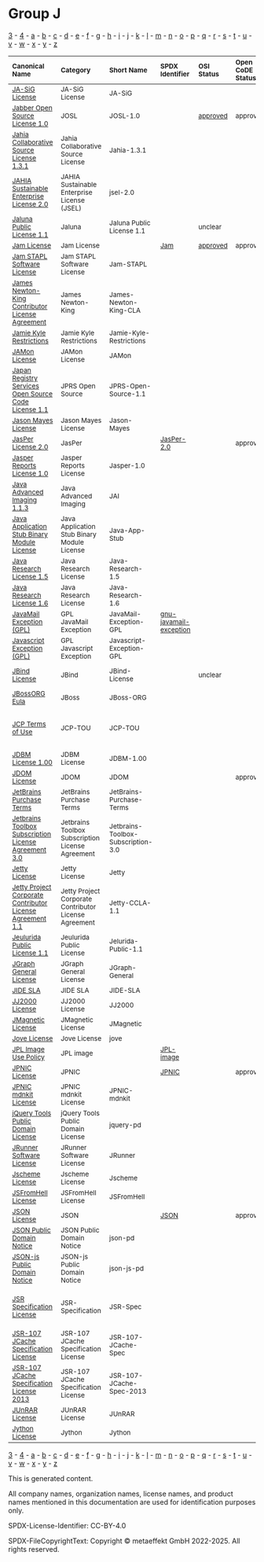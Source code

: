 # Group J

[3](../[3]/README.md) -
[4](../[4]/README.md) -
[a](../[a]/README.md) - 
[b](../[b]/README.md) - 
[c](../[c]/README.md) - 
[d](../[d]/README.md) - 
[e](../[e]/README.md) - 
[f](../[f]/README.md) - 
[g](../[g]/README.md) - 
[h](../[h]/README.md) - 
[i](../[i]/README.md) - 
[j](../[j]/README.md) - 
[k](../[k]/README.md) - 
[l](../[l]/README.md) - 
[m](../[m]/README.md) - 
[n](../[n]/README.md) - 
[o](../[o]/README.md) - 
[p](../[p]/README.md) - 
[q](../[q]/README.md) - 
[r](../[r]/README.md) - 
[s](../[s]/README.md) - 
[t](../[t]/README.md) - 
[u](../[u]/README.md) - 
[v](../[v]/README.md) - 
[w](../[w]/README.md) - 
[x](../[x]/README.md) - 
[y](../[y]/README.md) - 
[z](../[z]/README.md)

|<sup>Canonical Name</sup>|<sup>Category</sup>|<sup>Short Name</sup>|<sup>SPDX Identifier</sup>|<sup>OSI Status</sup>|<sup>Open CoDE Status</sup>|<sup>ScanCode</sup>|<sup>Matched ScanCode</sup>|<sup>Type</sup>|
| :-- | :-- | :-- | :-- | :-- | :-- | :-- | :-- | :-- |
|<sup><a name="JA-SiG-License">[JA-SiG License]([ja]/JA-SiG-License.yaml)</a></sup>|<sup>JA-SiG License</sup>|<sup>JA-SiG</sup>| | | |<sup>[ja-sig](https://github.com/nexB/scancode-toolkit/blob/develop/src/licensedcode/data/licenses/ja-sig.LICENSE)</sup>|<sup>[ja-sig](https://github.com/nexB/scancode-toolkit/blob/develop/src/licensedcode/data/licenses/ja-sig.LICENSE)</sup>|<sup>terms</sup>|
|<sup><a name="Jabber-Open-Source-License-1.0">[Jabber Open Source License 1.0]([ja]/Jabber-Open-Source-License-1.0.yaml)</a></sup>|<sup>JOSL</sup>|<sup>JOSL-1.0</sup>| |<sup>[approved](https://opensource.org/licenses/?ls=JOSL-1.0)</sup>|<sup>approved</sup>|<sup>[josl-1.0](https://github.com/nexB/scancode-toolkit/blob/develop/src/licensedcode/data/licenses/josl-1.0.LICENSE)</sup>|<sup>[josl-1.0](https://github.com/nexB/scancode-toolkit/blob/develop/src/licensedcode/data/licenses/josl-1.0.LICENSE)</sup>|<sup>terms</sup>|
|<sup><a name="Jahia-Collaborative-Source-License-1.3.1">[Jahia Collaborative Source License 1.3.1]([ja]/Jahia-Collaborative-Source-License-1.3.1.yaml)</a></sup>|<sup>Jahia Collaborative Source License</sup>|<sup>Jahia-1.3.1</sup>| | | |<sup>[jahia-1.3.1](https://github.com/nexB/scancode-toolkit/blob/develop/src/licensedcode/data/licenses/jahia-1.3.1.LICENSE)</sup>|<sup>[jahia-1.3.1](https://github.com/nexB/scancode-toolkit/blob/develop/src/licensedcode/data/licenses/jahia-1.3.1.LICENSE)</sup>|<sup>terms</sup>|
|<sup><a name="JAHIA-Sustainable-Enterprise-License-2.0">[JAHIA Sustainable Enterprise License 2.0]([ja]/JAHIA-Sustainable-Enterprise-License-2.0.yaml)</a></sup>|<sup>JAHIA Sustainable Enterprise License (JSEL)</sup>|<sup>jsel-2.0</sup>| | | |<sup>[jsel-2.0](https://github.com/nexB/scancode-toolkit/blob/develop/src/licensedcode/data/licenses/jsel-2.0.LICENSE)</sup>|<sup>[jsel-2.0](https://github.com/nexB/scancode-toolkit/blob/develop/src/licensedcode/data/licenses/jsel-2.0.LICENSE)</sup>|<sup>terms</sup>|
|<sup><a name="Jaluna-Public-License-1.1">[Jaluna Public License 1.1]([ja]/Jaluna-Public-License-1.1.yaml)</a></sup>|<sup>Jaluna</sup>|<sup>Jaluna Public License 1.1</sup>| |<sup>unclear</sup>| | |<sup>[mpl-1.1](https://github.com/nexB/scancode-toolkit/blob/develop/src/licensedcode/data/licenses/mpl-1.1.LICENSE), [warranty-disclaimer](https://github.com/nexB/scancode-toolkit/blob/develop/src/licensedcode/data/licenses/warranty-disclaimer.LICENSE)</sup>|<sup>terms</sup>|
|<sup><a name="Jam-License">[Jam License]([ja]/Jam-License.yaml)</a></sup>|<sup>Jam License</sup>|<sup> </sup>|<sup>[Jam](https://spdx.org/licenses/Jam.html)</sup>|<sup>[approved](https://opensource.org/licenses/?ls=Jam)</sup>|<sup>approved</sup>|<sup>[jam](https://github.com/nexB/scancode-toolkit/blob/develop/src/licensedcode/data/licenses/jam.LICENSE)</sup>|<sup>[jam](https://github.com/nexB/scancode-toolkit/blob/develop/src/licensedcode/data/licenses/jam.LICENSE)</sup>|<sup>terms</sup>|
|<sup><a name="Jam-STAPL-Software-License">[Jam STAPL Software License]([ja]/Jam-STAPL-Software-License.yaml)</a></sup>|<sup>Jam STAPL Software License</sup>|<sup>Jam-STAPL</sup>| | | |<sup>[jam-stapl](https://github.com/nexB/scancode-toolkit/blob/develop/src/licensedcode/data/licenses/jam-stapl.LICENSE)</sup>|<sup>[jam-stapl](https://github.com/nexB/scancode-toolkit/blob/develop/src/licensedcode/data/licenses/jam-stapl.LICENSE)</sup>|<sup>terms</sup>|
|<sup><a name="James-Newton-King-Contributor-License-Agreement">[James Newton-King Contributor License Agreement]([ja]/James-Newton-King-Contributor-License-Agreement.yaml)</a></sup>|<sup>James Newton-King</sup>|<sup>James-Newton-King-CLA</sup>| | | |<sup>[newton-king-cla](https://github.com/nexB/scancode-toolkit/blob/develop/src/licensedcode/data/licenses/newton-king-cla.LICENSE)</sup>|<sup>[newton-king-cla](https://github.com/nexB/scancode-toolkit/blob/develop/src/licensedcode/data/licenses/newton-king-cla.LICENSE)</sup>|<sup>terms</sup>|
|<sup><a name="Jamie-Kyle-Restrictions">[Jamie Kyle Restrictions]([ja]/Jamie-Kyle-Restrictions.yaml)</a></sup>|<sup>Jamie Kyle Restrictions</sup>|<sup>Jamie-Kyle-Restrictions</sup>| | | | | |<sup>restriction</sup>|
|<sup><a name="JAMon-License">[JAMon License]([ja]/JAMon-License.yaml)</a></sup>|<sup>JAMon License</sup>|<sup>JAMon</sup>| | | |<sup>[jamon](https://github.com/nexB/scancode-toolkit/blob/develop/src/licensedcode/data/licenses/jamon.LICENSE)</sup>|<sup>[jamon](https://github.com/nexB/scancode-toolkit/blob/develop/src/licensedcode/data/licenses/jamon.LICENSE)</sup>|<sup>terms</sup>|
|<sup><a name="Japan-Registry-Services-Open-Source-Code-License-1.1">[Japan Registry Services Open Source Code License 1.1]([ja]/Japan-Registry-Services-Open-Source-Code-License-1.1.yaml)</a></sup>|<sup>JPRS Open Source</sup>|<sup>JPRS-Open-Source-1.1</sup>| | | |<sup>[jprs-oscl-1.1](https://github.com/nexB/scancode-toolkit/blob/develop/src/licensedcode/data/licenses/jprs-oscl-1.1.LICENSE)</sup>|<sup>[jprs-oscl-1.1](https://github.com/nexB/scancode-toolkit/blob/develop/src/licensedcode/data/licenses/jprs-oscl-1.1.LICENSE)</sup>|<sup>terms</sup>|
|<sup><a name="Jason-Mayes-License">[Jason Mayes License]([ja]/Jason-Mayes-License.yaml)</a></sup>|<sup>Jason Mayes License</sup>|<sup>Jason-Mayes</sup>| | | |<sup>[jason-mayes](https://github.com/nexB/scancode-toolkit/blob/develop/src/licensedcode/data/licenses/jason-mayes.LICENSE)</sup>|<sup>[jason-mayes](https://github.com/nexB/scancode-toolkit/blob/develop/src/licensedcode/data/licenses/jason-mayes.LICENSE)</sup>|<sup>terms</sup>|
|<sup><a name="JasPer-License-2.0">[JasPer License 2.0]([ja]/JasPer-License-2.0.yaml)</a></sup>|<sup>JasPer</sup>|<sup> </sup>|<sup>[JasPer-2.0](https://spdx.org/licenses/JasPer-2.0.html)</sup>| |<sup>approved</sup>|<sup>[jasper-2.0](https://github.com/nexB/scancode-toolkit/blob/develop/src/licensedcode/data/licenses/jasper-2.0.LICENSE)</sup>|<sup>[jasper-2.0](https://github.com/nexB/scancode-toolkit/blob/develop/src/licensedcode/data/licenses/jasper-2.0.LICENSE)</sup>|<sup>terms</sup>|
|<sup><a name="Jasper-Reports-License-1.0">[Jasper Reports License 1.0]([ja]/Jasper-Reports-License-1.0.yaml)</a></sup>|<sup>Jasper Reports License</sup>|<sup>Jasper-1.0</sup>| | | |<sup>[jasper-1.0](https://github.com/nexB/scancode-toolkit/blob/develop/src/licensedcode/data/licenses/jasper-1.0.LICENSE)</sup>|<sup>[jasper-1.0](https://github.com/nexB/scancode-toolkit/blob/develop/src/licensedcode/data/licenses/jasper-1.0.LICENSE)</sup>|<sup>terms</sup>|
|<sup><a name="Java-Advanced-Imaging-1.1.3">[Java Advanced Imaging 1.1.3]([ja]/Java-Advanced-Imaging-1.1.3.yaml)</a></sup>|<sup>Java Advanced Imaging</sup>|<sup>JAI</sup>| | | |<sup>[sun-bcl-11-08](https://github.com/nexB/scancode-toolkit/blob/develop/src/licensedcode/data/licenses/sun-bcl-11-08.LICENSE)</sup>|<sup>[sun-bcl-11-08](https://github.com/nexB/scancode-toolkit/blob/develop/src/licensedcode/data/licenses/sun-bcl-11-08.LICENSE)</sup>|<sup>terms</sup>|
|<sup><a name="Java-Application-Stub-Binary-Module-License">[Java Application Stub Binary Module License]([ja]/Java-Application-Stub-Binary-Module-License.yaml)</a></sup>|<sup>Java Application Stub Binary Module License</sup>|<sup>Java-App-Stub</sup>| | | |<sup>[java-app-stub](https://github.com/nexB/scancode-toolkit/blob/develop/src/licensedcode/data/licenses/java-app-stub.LICENSE)</sup>|<sup>[java-app-stub](https://github.com/nexB/scancode-toolkit/blob/develop/src/licensedcode/data/licenses/java-app-stub.LICENSE)</sup>|<sup>terms</sup>|
|<sup><a name="Java-Research-License-1.5">[Java Research License 1.5]([ja]/Java-Research-License-1.5.yaml)</a></sup>|<sup>Java Research License</sup>|<sup>Java-Research-1.5</sup>| | | |<sup>[java-research-1.5](https://github.com/nexB/scancode-toolkit/blob/develop/src/licensedcode/data/licenses/java-research-1.5.LICENSE)</sup>|<sup>[java-research-1.5](https://github.com/nexB/scancode-toolkit/blob/develop/src/licensedcode/data/licenses/java-research-1.5.LICENSE)</sup>|<sup>terms</sup>|
|<sup><a name="Java-Research-License-1.6">[Java Research License 1.6]([ja]/Java-Research-License-1.6.yaml)</a></sup>|<sup>Java Research License</sup>|<sup>Java-Research-1.6</sup>| | | |<sup>[java-research-1.6](https://github.com/nexB/scancode-toolkit/blob/develop/src/licensedcode/data/licenses/java-research-1.6.LICENSE)</sup>|<sup>[java-research-1.6](https://github.com/nexB/scancode-toolkit/blob/develop/src/licensedcode/data/licenses/java-research-1.6.LICENSE)</sup>|<sup>terms</sup>|
|<sup><a name="JavaMail-Exception-(GPL)">[JavaMail Exception (GPL)]([ja]/JavaMail-Exception-(GPL).yaml)</a></sup>|<sup>GPL JavaMail Exception</sup>|<sup>JavaMail-Exception-GPL</sup>|<sup>[gnu-javamail-exception](https://spdx.org/licenses/gnu-javamail-exception.html)</sup>| | |<sup>[gnu-javamail-exception](https://github.com/nexB/scancode-toolkit/blob/develop/src/licensedcode/data/licenses/gnu-javamail-exception.LICENSE)</sup>|<sup>[gnu-javamail-exception](https://github.com/nexB/scancode-toolkit/blob/develop/src/licensedcode/data/licenses/gnu-javamail-exception.LICENSE)</sup>|<sup>exception</sup>|
|<sup><a name="Javascript-Exception-(GPL)">[Javascript Exception (GPL)]([ja]/Javascript-Exception-(GPL).yaml)</a></sup>|<sup>GPL Javascript Exception</sup>|<sup>Javascript-Exception-GPL</sup>| | | |<sup>[javascript-exception-2.0](https://github.com/nexB/scancode-toolkit/blob/develop/src/licensedcode/data/licenses/javascript-exception-2.0.LICENSE)</sup>|<sup>[javascript-exception-2.0](https://github.com/nexB/scancode-toolkit/blob/develop/src/licensedcode/data/licenses/javascript-exception-2.0.LICENSE)</sup>|<sup>exception</sup>|
|<sup><a name="JBind-License">[JBind License]([jb]/JBind-License.yaml)</a></sup>|<sup>JBind</sup>|<sup>JBind-License</sup>| |<sup>unclear</sup>| | |<sup>[apache-2.0](https://github.com/nexB/scancode-toolkit/blob/develop/src/licensedcode/data/licenses/apache-2.0.LICENSE), [jdom](https://github.com/nexB/scancode-toolkit/blob/develop/src/licensedcode/data/licenses/jdom.LICENSE), [openssl](https://github.com/nexB/scancode-toolkit/blob/develop/src/licensedcode/data/licenses/openssl.LICENSE)</sup>|<sup>terms</sup>|
|<sup><a name="JBossORG-Eula">[JBossORG Eula]([jb]/JBossORG-Eula.yaml)</a></sup>|<sup>JBoss</sup>|<sup>JBoss-ORG</sup>| | | |<sup>[jboss-eula](https://github.com/nexB/scancode-toolkit/blob/develop/src/licensedcode/data/licenses/jboss-eula.LICENSE)</sup>|<sup>[jboss-eula](https://github.com/nexB/scancode-toolkit/blob/develop/src/licensedcode/data/licenses/jboss-eula.LICENSE)</sup>|<sup>terms</sup>|
|<sup><a name="JCP-Terms-of-Use">[JCP Terms of Use]([jc]/JCP-Terms-of-Use.yaml)</a></sup>|<sup>JCP-TOU</sup>|<sup>JCP-TOU</sup>| | | | |<sup>[unknown](https://github.com/nexB/scancode-toolkit/blob/develop/src/licensedcode/data/licenses/unknown.LICENSE), [unknown-license-reference](https://github.com/nexB/scancode-toolkit/blob/develop/src/licensedcode/data/licenses/unknown-license-reference.LICENSE), [zeusbench](https://github.com/nexB/scancode-toolkit/blob/develop/src/licensedcode/data/licenses/zeusbench.LICENSE)</sup>|<sup>terms</sup>|
|<sup><a name="JDBM-License-1.00">[JDBM License 1.00]([jd]/JDBM-License-1.00.yaml)</a></sup>|<sup>JDBM License</sup>|<sup>JDBM-1.00</sup>| | | |<sup>[jdbm-1.00](https://github.com/nexB/scancode-toolkit/blob/develop/src/licensedcode/data/licenses/jdbm-1.00.LICENSE)</sup>|<sup>[jdbm-1.00](https://github.com/nexB/scancode-toolkit/blob/develop/src/licensedcode/data/licenses/jdbm-1.00.LICENSE)</sup>|<sup>terms</sup>|
|<sup><a name="JDOM-License">[JDOM License]([jd]/JDOM-License.yaml)</a></sup>|<sup>JDOM</sup>|<sup>JDOM</sup>| | |<sup>approved</sup>|<sup>[jdom](https://github.com/nexB/scancode-toolkit/blob/develop/src/licensedcode/data/licenses/jdom.LICENSE)</sup>|<sup>[jdom](https://github.com/nexB/scancode-toolkit/blob/develop/src/licensedcode/data/licenses/jdom.LICENSE)</sup>|<sup>terms</sup>|
|<sup><a name="JetBrains-Purchase-Terms">[JetBrains Purchase Terms]([je]/JetBrains-Purchase-Terms.yaml)</a></sup>|<sup>JetBrains Purchase Terms</sup>|<sup>JetBrains-Purchase-Terms</sup>| | | |<sup>[jetbrains-purchase-terms](https://github.com/nexB/scancode-toolkit/blob/develop/src/licensedcode/data/licenses/jetbrains-purchase-terms.LICENSE)</sup>|<sup>[jetbrains-purchase-terms](https://github.com/nexB/scancode-toolkit/blob/develop/src/licensedcode/data/licenses/jetbrains-purchase-terms.LICENSE)</sup>|<sup>terms</sup>|
|<sup><a name="Jetbrains-Toolbox-Subscription-License-Agreement-3.0">[Jetbrains Toolbox Subscription License Agreement 3.0]([je]/Jetbrains-Toolbox-Subscription-License-Agreement-3.0.yaml)</a></sup>|<sup>Jetbrains Toolbox Subscription License Agreement</sup>|<sup>Jetbrains-Toolbox-Subscription-3.0</sup>| | | |<sup>[jetbrains-toolbox-open-source-3](https://github.com/nexB/scancode-toolkit/blob/develop/src/licensedcode/data/licenses/jetbrains-toolbox-open-source-3.LICENSE)</sup>|<sup>[jetbrains-toolbox-open-source-3](https://github.com/nexB/scancode-toolkit/blob/develop/src/licensedcode/data/licenses/jetbrains-toolbox-open-source-3.LICENSE)</sup>|<sup>terms</sup>|
|<sup><a name="Jetty-License">[Jetty License]([je]/Jetty-License.yaml)</a></sup>|<sup>Jetty License</sup>|<sup>Jetty</sup>| | | |<sup>[jetty](https://github.com/nexB/scancode-toolkit/blob/develop/src/licensedcode/data/licenses/jetty.LICENSE)</sup>|<sup>[jetty](https://github.com/nexB/scancode-toolkit/blob/develop/src/licensedcode/data/licenses/jetty.LICENSE)</sup>|<sup>terms</sup>|
|<sup><a name="Jetty-Project-Corporate-Contributor-License-Agreement-1.1">[Jetty Project Corporate Contributor License Agreement 1.1]([je]/Jetty-Project-Corporate-Contributor-License-Agreement-1.1.yaml)</a></sup>|<sup>Jetty Project Corporate Contributor License Agreement</sup>|<sup>Jetty-CCLA-1.1</sup>| | | |<sup>[jetty-ccla-1.1](https://github.com/nexB/scancode-toolkit/blob/develop/src/licensedcode/data/licenses/jetty-ccla-1.1.LICENSE)</sup>|<sup>[jetty-ccla-1.1](https://github.com/nexB/scancode-toolkit/blob/develop/src/licensedcode/data/licenses/jetty-ccla-1.1.LICENSE)</sup>|<sup>terms</sup>|
|<sup><a name="Jeulurida-Public-License-1.1">[Jeulurida Public License 1.1]([je]/Jeulurida-Public-License-1.1.yaml)</a></sup>|<sup>Jeulurida Public License</sup>|<sup>Jelurida-Public-1.1</sup>| | | |<sup>[jelurida-public-1.1](https://github.com/nexB/scancode-toolkit/blob/develop/src/licensedcode/data/licenses/jelurida-public-1.1.LICENSE)</sup>|<sup>[jelurida-public-1.1](https://github.com/nexB/scancode-toolkit/blob/develop/src/licensedcode/data/licenses/jelurida-public-1.1.LICENSE)</sup>|<sup>terms</sup>|
|<sup><a name="JGraph-General-License">[JGraph General License]([jg]/JGraph-General-License.yaml)</a></sup>|<sup>JGraph General License</sup>|<sup>JGraph-General</sup>| | | |<sup>[jgraph-general](https://github.com/nexB/scancode-toolkit/blob/develop/src/licensedcode/data/licenses/jgraph-general.LICENSE)</sup>|<sup>[jgraph-general](https://github.com/nexB/scancode-toolkit/blob/develop/src/licensedcode/data/licenses/jgraph-general.LICENSE)</sup>|<sup>terms</sup>|
|<sup><a name="JIDE-SLA">[JIDE SLA]([ji]/JIDE-SLA.yaml)</a></sup>|<sup>JIDE SLA</sup>|<sup>JIDE-SLA</sup>| | | |<sup>[jide-sla](https://github.com/nexB/scancode-toolkit/blob/develop/src/licensedcode/data/licenses/jide-sla.LICENSE)</sup>|<sup>[jide-sla](https://github.com/nexB/scancode-toolkit/blob/develop/src/licensedcode/data/licenses/jide-sla.LICENSE)</sup>|<sup>terms</sup>|
|<sup><a name="JJ2000-License">[JJ2000 License]([jj]/JJ2000-License.yaml)</a></sup>|<sup>JJ2000 License</sup>|<sup>JJ2000</sup>| | | |<sup>[jj2000](https://github.com/nexB/scancode-toolkit/blob/develop/src/licensedcode/data/licenses/jj2000.LICENSE)</sup>|<sup>[jj2000](https://github.com/nexB/scancode-toolkit/blob/develop/src/licensedcode/data/licenses/jj2000.LICENSE)</sup>|<sup>terms</sup>|
|<sup><a name="JMagnetic-License">[JMagnetic License]([jm]/JMagnetic-License.yaml)</a></sup>|<sup>JMagnetic License</sup>|<sup>JMagnetic</sup>| | | |<sup>[jmagnetic](https://github.com/nexB/scancode-toolkit/blob/develop/src/licensedcode/data/licenses/jmagnetic.LICENSE)</sup>|<sup>[jmagnetic](https://github.com/nexB/scancode-toolkit/blob/develop/src/licensedcode/data/licenses/jmagnetic.LICENSE)</sup>|<sup>terms</sup>|
|<sup><a name="Jove-License">[Jove License]([jo]/Jove-License.yaml)</a></sup>|<sup>Jove License</sup>|<sup>jove</sup>| | | | | |<sup>terms</sup>|
|<sup><a name="JPL-Image-Use-Policy">[JPL Image Use Policy]([jp]/JPL-Image-Use-Policy.yaml)</a></sup>|<sup>JPL image</sup>|<sup> </sup>|<sup>[JPL-image](https://spdx.org/licenses/JPL-image.html)</sup>| | |<sup>[jpl-image](https://github.com/nexB/scancode-toolkit/blob/develop/src/licensedcode/data/licenses/jpl-image.LICENSE)</sup>|<sup>[jpl-image](https://github.com/nexB/scancode-toolkit/blob/develop/src/licensedcode/data/licenses/jpl-image.LICENSE)</sup>|<sup>terms</sup>|
|<sup><a name="JPNIC-License">[JPNIC License]([jp]/JPNIC-License.yaml)</a></sup>|<sup>JPNIC</sup>|<sup> </sup>|<sup>[JPNIC](https://spdx.org/licenses/JPNIC.html)</sup>| |<sup>approved</sup>|<sup>[jpnic-idnkit](https://github.com/nexB/scancode-toolkit/blob/develop/src/licensedcode/data/licenses/jpnic-idnkit.LICENSE)</sup>|<sup>[jpnic-idnkit](https://github.com/nexB/scancode-toolkit/blob/develop/src/licensedcode/data/licenses/jpnic-idnkit.LICENSE)</sup>|<sup>terms</sup>|
|<sup><a name="JPNIC-mdnkit-License">[JPNIC mdnkit License]([jp]/JPNIC-mdnkit-License.yaml)</a></sup>|<sup>JPNIC mdnkit License</sup>|<sup>JPNIC-mdnkit</sup>| | | |<sup>[jpnic-mdnkit](https://github.com/nexB/scancode-toolkit/blob/develop/src/licensedcode/data/licenses/jpnic-mdnkit.LICENSE)</sup>|<sup>[jpnic-mdnkit](https://github.com/nexB/scancode-toolkit/blob/develop/src/licensedcode/data/licenses/jpnic-mdnkit.LICENSE)</sup>|<sup>terms</sup>|
|<sup><a name="jQuery-Tools-Public-Domain-License">[jQuery Tools Public Domain License]([jq]/jQuery-Tools-Public-Domain-License.yaml)</a></sup>|<sup>jQuery Tools Public Domain License</sup>|<sup>jquery-pd</sup>| | | |<sup>[jquery-pd](https://github.com/nexB/scancode-toolkit/blob/develop/src/licensedcode/data/licenses/jquery-pd.LICENSE)</sup>|<sup>[jquery-pd](https://github.com/nexB/scancode-toolkit/blob/develop/src/licensedcode/data/licenses/jquery-pd.LICENSE)</sup>|<sup>terms</sup>|
|<sup><a name="JRunner-Software-License">[JRunner Software License]([jr]/JRunner-Software-License.yaml)</a></sup>|<sup>JRunner Software License</sup>|<sup>JRunner</sup>| | | |<sup>[jrunner](https://github.com/nexB/scancode-toolkit/blob/develop/src/licensedcode/data/licenses/jrunner.LICENSE)</sup>|<sup>[jrunner](https://github.com/nexB/scancode-toolkit/blob/develop/src/licensedcode/data/licenses/jrunner.LICENSE)</sup>|<sup>terms</sup>|
|<sup><a name="Jscheme-License">[Jscheme License]([js]/Jscheme-License.yaml)</a></sup>|<sup>Jscheme License</sup>|<sup>Jscheme</sup>| | | |<sup>[jscheme](https://github.com/nexB/scancode-toolkit/blob/develop/src/licensedcode/data/licenses/jscheme.LICENSE)</sup>|<sup>[jscheme](https://github.com/nexB/scancode-toolkit/blob/develop/src/licensedcode/data/licenses/jscheme.LICENSE)</sup>|<sup>terms</sup>|
|<sup><a name="JSFromHell-License">[JSFromHell License]([js]/JSFromHell-License.yaml)</a></sup>|<sup>JSFromHell License</sup>|<sup>JSFromHell</sup>| | | |<sup>[jsfromhell](https://github.com/nexB/scancode-toolkit/blob/develop/src/licensedcode/data/licenses/jsfromhell.LICENSE)</sup>|<sup>[jsfromhell](https://github.com/nexB/scancode-toolkit/blob/develop/src/licensedcode/data/licenses/jsfromhell.LICENSE)</sup>|<sup>terms</sup>|
|<sup><a name="JSON-License">[JSON License]([js]/JSON-License.yaml)</a></sup>|<sup>JSON</sup>|<sup> </sup>|<sup>[JSON](https://spdx.org/licenses/JSON.html)</sup>| |<sup>approved</sup>|<sup>[json](https://github.com/nexB/scancode-toolkit/blob/develop/src/licensedcode/data/licenses/json.LICENSE)</sup>|<sup>[json](https://github.com/nexB/scancode-toolkit/blob/develop/src/licensedcode/data/licenses/json.LICENSE)</sup>|<sup>terms</sup>|
|<sup><a name="JSON-Public-Domain-Notice">[JSON Public Domain Notice]([js]/JSON-Public-Domain-Notice.yaml)</a></sup>|<sup>JSON Public Domain Notice</sup>|<sup>json-pd</sup>| | | |<sup>[json-pd](https://github.com/nexB/scancode-toolkit/blob/develop/src/licensedcode/data/licenses/json-pd.LICENSE)</sup>|<sup>[json-pd](https://github.com/nexB/scancode-toolkit/blob/develop/src/licensedcode/data/licenses/json-pd.LICENSE)</sup>|<sup>terms</sup>|
|<sup><a name="JSON-js-Public-Domain-Notice">[JSON-js Public Domain Notice]([js]/JSON-js-Public-Domain-Notice.yaml)</a></sup>|<sup>JSON-js Public Domain Notice</sup>|<sup>json-js-pd</sup>| | | |<sup>[json-js-pd](https://github.com/nexB/scancode-toolkit/blob/develop/src/licensedcode/data/licenses/json-js-pd.LICENSE)</sup>|<sup>[json-js-pd](https://github.com/nexB/scancode-toolkit/blob/develop/src/licensedcode/data/licenses/json-js-pd.LICENSE)</sup>|<sup>terms</sup>|
|<sup><a name="JSR-Specification-License">[JSR Specification License]([js]/JSR-Specification-License.yaml)</a></sup>|<sup>JSR-Specification</sup>|<sup>JSR-Spec</sup>| | | | |<sup>[proprietary-license](https://github.com/nexB/scancode-toolkit/blob/develop/src/licensedcode/data/licenses/proprietary-license.LICENSE), [sun-jsr-spec-04-2006](https://github.com/nexB/scancode-toolkit/blob/develop/src/licensedcode/data/licenses/sun-jsr-spec-04-2006.LICENSE)</sup>|<sup>terms</sup>|
|<sup><a name="JSR-107-JCache-Specification-License">[JSR-107 JCache Specification License]([js]/JSR-107-JCache-Specification-License.yaml)</a></sup>|<sup>JSR-107 JCache Specification License</sup>|<sup>JSR-107-JCache-Spec</sup>| | | |<sup>[jsr-107-jcache-spec](https://github.com/nexB/scancode-toolkit/blob/develop/src/licensedcode/data/licenses/jsr-107-jcache-spec.LICENSE)</sup>|<sup>[jsr-107-jcache-spec](https://github.com/nexB/scancode-toolkit/blob/develop/src/licensedcode/data/licenses/jsr-107-jcache-spec.LICENSE)</sup>|<sup>terms</sup>|
|<sup><a name="JSR-107-JCache-Specification-License-2013">[JSR-107 JCache Specification License 2013]([js]/JSR-107-JCache-Specification-License-2013.yaml)</a></sup>|<sup>JSR-107 JCache Specification License</sup>|<sup>JSR-107-JCache-Spec-2013</sup>| | | |<sup>[jsr-107-jcache-spec-2013](https://github.com/nexB/scancode-toolkit/blob/develop/src/licensedcode/data/licenses/jsr-107-jcache-spec-2013.LICENSE)</sup>|<sup>[jsr-107-jcache-spec-2013](https://github.com/nexB/scancode-toolkit/blob/develop/src/licensedcode/data/licenses/jsr-107-jcache-spec-2013.LICENSE)</sup>|<sup>terms</sup>|
|<sup><a name="JUnRAR-License">[JUnRAR License]([ju]/JUnRAR-License.yaml)</a></sup>|<sup>JUnRAR License</sup>|<sup>JUnRAR</sup>| | | | | |<sup>terms</sup>|
|<sup><a name="Jython-License">[Jython License]([jy]/Jython-License.yaml)</a></sup>|<sup>Jython</sup>|<sup>Jython</sup>| | | |<sup>[jython](https://github.com/nexB/scancode-toolkit/blob/develop/src/licensedcode/data/licenses/jython.LICENSE)</sup>|<sup>[jython](https://github.com/nexB/scancode-toolkit/blob/develop/src/licensedcode/data/licenses/jython.LICENSE)</sup>|<sup>terms</sup>|

[3](../[3]/README.md) -
[4](../[4]/README.md) -
[a](../[a]/README.md) - 
[b](../[b]/README.md) - 
[c](../[c]/README.md) - 
[d](../[d]/README.md) - 
[e](../[e]/README.md) - 
[f](../[f]/README.md) - 
[g](../[g]/README.md) - 
[h](../[h]/README.md) - 
[i](../[i]/README.md) - 
[j](../[j]/README.md) - 
[k](../[k]/README.md) - 
[l](../[l]/README.md) - 
[m](../[m]/README.md) - 
[n](../[n]/README.md) - 
[o](../[o]/README.md) - 
[p](../[p]/README.md) - 
[q](../[q]/README.md) - 
[r](../[r]/README.md) - 
[s](../[s]/README.md) - 
[t](../[t]/README.md) - 
[u](../[u]/README.md) - 
[v](../[v]/README.md) - 
[w](../[w]/README.md) - 
[x](../[x]/README.md) - 
[y](../[y]/README.md) - 
[z](../[z]/README.md)


This is generated content.

All company names, organization names, license names, and product names mentioned in this documentation are used for identification purposes only.

SPDX-License-Identifier: CC-BY-4.0

SPDX-FileCopyrightText: Copyright © metaeffekt GmbH 2022-2025. All rights reserved.
